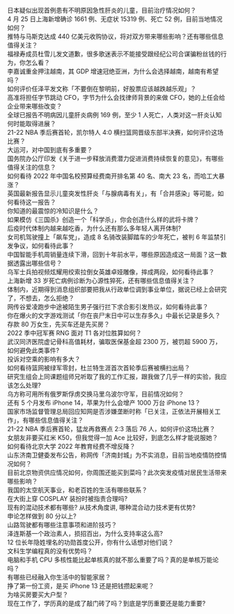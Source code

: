 日本疑似出现首例患有不明原因急性肝炎的儿童，目前治疗情况如何？  
4 月 25 日上海新增确诊 1661 例、无症状 15319 例、死亡 52 例，目前当地情况如何？  
推特与马斯克达成 440 亿美元收购协议，将对双方带来哪些影响？还有哪些信息值得关注？  
福禄寿成员杜雪儿发文道歉，很多歌迷表示不能接受跟经纪公司合谋骗粉丝钱的行为，你怎么看？  
李嘉诚重金押注越南，其 GDP 增速冠绝亚洲，为什么会选择越南，越南有希望吗？  
如何评价任泽平发文称「不要倒在黎明前，好股票应该越跌越乐观」？  
高准将担任字节跳动 CFO，字节为什么会找律师背景的来做 CFO，她的上任会给企业带来哪些改变？  
全球已报告不明病因儿童肝炎病例 169 例，至少 1 人死亡，人类对这一肝炎认知何时能取得进展？  
21-22 NBA 季后赛首轮，凯尔特人 4:0 横扫篮网晋级东部半决赛，如何评价这场比赛？  
大运河，对中国到底有多重要？  
国务院办公厅印发《关于进一步释放消费潜力促进消费持续恢复的意见》，有哪些值得关注的信息？  
如何看待 2022 年中国名校预算经费南开排名第 40 名、南大 23 名，而哈工大暴涨？  
英国最新报告显示儿童突发性肝炎「与腺病毒有关」，有「合并感染」等可能，如何看待这一报告？  
你知道的最震惊的冷知识是什么？  
如果模仿《三国杀》创造一个「科学杀」，你会创造什么样的武将卡牌？  
后疫时代体制内越来越吃香，为什么还有那么多年轻人离开体制?  
女司机驾驶撞上「飙车党」，造成 8 名骑改装脚踏车的少年死亡，被判 6 年监禁引发争议，如何看待此事？  
中国智能手机周销量连续下滑，回到十年前水平，哪些原因造成这一局面？这一数据透露出哪些信号？  
乌军士兵拍视频炫耀用绞索拉倒女英雄卓娅雕像，摔成两段，如何看待此事？  
上海新增 33 岁死亡病例诊断为心源性猝死，还有哪些信息值得关注？  
体制内，近期得到消息组织部要把我从行政单位调到事业单位，据说已经上会研究了，不想去，怎么拒绝？  
网传谷爱凌跑步中途被陌生男子强行拦下求合影引发热议，如何看待此事？  
你在爆火的文字游戏测试「你在丧尸末日中可以生存多久」中最长记录是多久？  
存款 80 万女生，先买车还是先买房？  
2022 季中冠军赛 RNG 面对 T1 各对位胜算如何？  
武汉同济医院虚记骨科高值耗材，骗取医保基金超 2300 万，被罚超 5900 万，如何避免此类事件?  
投诉对空乘的影响有多大？  
如何看待篮网被绿军零封，杜兰特生涯首次首轮季后赛被横扫出局？  
研究生组会上同课题组师兄听取了我的工作汇报，跟我做了几乎一样的实验，我应该怎么处理?  
乌方称可用所有俄罗斯俘虏交换马里乌波尔守军，目前情况如何？  
还有 5 个月发布 iPhone 14，苹果为什么会增产 1000 万台 iPhone 13？  
国家市场监督管理总局回应知网是否涉嫌垄断时称「已关注，正依法开展相关工作」，有哪些信息值得关注？  
21-22 NBA 季后赛首轮，猛龙再救赛点 2:3 落后 76 人，如何评价这场比赛？  
女朋友非要买红米 K50，但我觉得一加 Ace 比较好，到底怎么样才能说服她？  
如何看待北京大学 2022 年教育经费不增反降？  
山东济南卫健委发布公告，称网传「济南封城」为不实消息，目前当地疫情防控情况如何？  
目前北京物资供应情况如何，你周围还能买到菜吗？此次突发疫情对居民生活带来哪些影响？  
我国的太空航天事业，和老百姓的生活有哪些联系？  
在大街上穿 COSPLAY 装扮时被指责合理吗?  
现有的混动技术都有哪些? 从技术角度讲, 哪种混合动力技术更有优势?  
申论怎样做到 80 分以上?  
山路驾驶都有哪些注意事项和进阶技巧？  
泽连斯基一个政治素人，损招百出，为什么支持率这么高?  
12 位长年隐姓埋名的功勋首度公开，你有什么话想对他们说？  
文科生学编程真的没有优势吗？  
电脑和手机 CPU 多核性能比起单核真的就不那么重要了吗？真的是单核万能论吗？  
有哪些已经融入你生活中的智能家居？  
挣了第一份工资，是买 iPhone 13 还是把钱攒起来呢？  
为啥买房要买大户型？  
现在工作了，学历真的是成了敲门砖了吗？到底是学历重要还是能力重要?  
